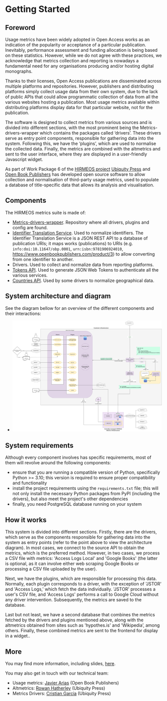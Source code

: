# Getting Started

## Foreword
Usage metrics have been widely adopted in Open Access works as an indication of the popularity or acceptance of a particular publication. Inevitably, performance assessment and funding allocation is being based on these statistics. However, while we do not agree with these practices, we acknowledge that metrics collection and reporting is nowadays a fundamental need for any organisations producing and/or hosting digital monographs.

Thanks to their licenses, Open Access publications are disseminated across multiple platforms and repositories. However, publishers and distributing platforms simply collect usage data from their own system, due to the lack of public APIs that could allow programmatic collection of data from all the various websites hosting a publication. Most usage metrics available within distributing platforms display data for that particular website, not for the publication.

The software is designed to collect metrics from various sources and is divided into different sections, with the most prominent being the Metrics-drivers-wrapper which contains the packages called ‘drivers’. These drivers serve as entry point components, responsible for gathering data into the system. Following this, we have the ‘plugins’, which are used to normalise the collected data. Finally, the metrics are combined with the altmetrics and sent to the user interface, where they are displayed in a user-friendly Javascript widget.

As part of Work Package 6 of the [HIRMEOS project][1] [Ubiquity Press][25] and [Open Book Publishers][2] has developed open source software to allow collection and normalisation of third-party usage metrics, used to populate a database of title-specific data that allows its analysis and visualisation.

## Components
The HIRMEOS metrics suite is made of:

- [Metrics-drivers-wrapper][22]. Repository where all drivers, plugins and config are found.
- [Identifier Translation Service][16]. Used to normalize identifiers. The Identifier Translation Service is a JSON REST API to a database of publication URIs; it maps works (publications) to URIs (e.g. `info:doi:10.11647/obp.0001`, `urn:isbn:9781906924010`, https://www.openbookpublishers.com/product/3) to allow converting from one identifier to another.
- Drivers. Used to collect and normalize data from reporting platforms.
- [Tokens API][19]. Used to generate JSON Web Tokens to authenticate all the various services.
- [Countries API][18]. Used by some drivers to normalize geographical data.

## System architecture and diagram

See the diagram bellow for an overview of the different components and their interactions:

- ![Simplified Diagram](OPERAS-general.png)

## System requirements

Although every component involves has specific requirements, most of them will revolve around the following components:
* ensure that you are running a compatible version of Python, specifically Python >= 3.10; this version is required to ensure proper compatibility and functionality
* install the project requirements using the `requirements.txt` file; this will not only install the necessary Python packages from PyPI (including the drivers), but also meet the project's other dependencies
* finally, you need PostgreSQL database running on your system

## How it works

This system is divided into different sections. Firstly, there are the drivers, which serve as the components responsible for gathering data into the system as entry points (refer to the point above to view the architecture diagram). In most cases, we connect to the source API to obtain the metrics, which is the preferred method. However, in two cases, we process a CSV file with metrics: 'Access Logs Local' and 'Google Books' (the latter is optional, as it can involve either web scraping Google Books or processing a CSV file uploaded by the user).

Next, we have the plugins, which are responsible for processing this data. Normally, each plugin corresponds to a driver, with the exception of 'JSTOR' and 'Access Logs,' which fetch the data individually. 'JSTOR' processes a user's CSV file, and 'Access Logs' performs a call to Google Cloud without any driver intervention. Subsequently, the metrics are saved to the database.

Last but not least, we have a second database that combines the metrics fetched by the drivers and plugins mentioned above, along with the altmetrics obtained from sites such as 'hypothes.is' and 'Wikipedia’, among others. Finally, these combined metrics are sent to the frontend for display in a widget..


## More
You may find more information, including slides, [here][15].

You may also get in touch with our technical team:
- Usage metrics: [Javier Arias][20] (Open Book Publishers)
- Altmetrics: [Rowan Hatherley][21] (Ubiquity Press)
- Metrics Drivers: [Cristian Garcia][24] (Ubiquity Press)

[1]: https://www.hirmeos.eu "HIRMEOS"
[2]: https://www.openbookpublishers.com "Open Book Publishers"
[15]: https://www.openbookpublishers.com/section/92/1 "OA Book Usage Data"
[16]: https://metrics.operas-eu.org/docs/identifier-translation-service "Translation service"
[17]: https://ubiquity.pub
[18]: https://metrics.operas-eu.org/docs/countries-api "Countries API"
[19]: https://metrics.operas-eu.org/docs/tokens-api "Tokens API"
[20]: mailto:javi@openbookpublishers.com "Javier Arias email address"
[21]: mailto:rowan.hatherley@ubiquitypress.com "Rowan Hatherley email address"
[22]: https://gitlab.com/ubiquitypress/metrics-drivers-wrapper "Metrics Drivers repository"
[23]: https://drive.google.com/file/d/1VyCKBdm-Pt9x3pAM9YTlH3XJAQgE0Fn7/view?usp=sharing "System diagram"
[24]: mailto:cristian.garcia@ubiquitypress.com "Cristian Garcia email address"
[25]: https://ubiquity.pub "Ubiquity Press website"
